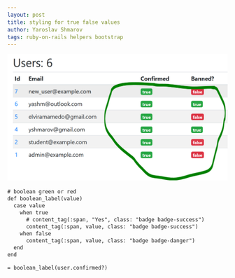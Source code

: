 ```yaml
---
layout: post
title: styling for true false values
author: Yaroslav Shmarov
tags: ruby-on-rails helpers bootstrap
---
```


![final-result](/assets/2021-01-25-styling-for-true-false-values/boolean-colors.PNG)

```
# boolean green or red
def boolean_label(value)
  case value
    when true
      # content_tag(:span, "Yes", class: "badge badge-success")
      content_tag(:span, value, class: "badge badge-success")
    when false
      content_tag(:span, value, class: "badge badge-danger")
  end
end
```

```
= boolean_label(user.confirmed?)
```